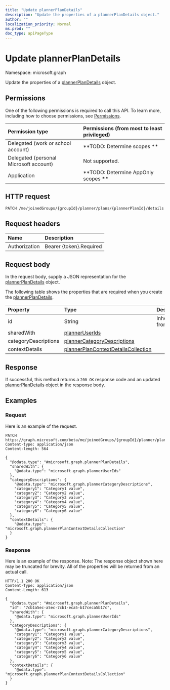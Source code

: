 ```yaml
---
title: "Update plannerPlanDetails"
description: "Update the properties of a plannerPlanDetails object."
author: ""
localization_priority: Normal
ms.prod: ""
doc_type: apiPageType
---
```


# Update plannerPlanDetails

Namespace: microsoft.graph

Update the properties of a [plannerPlanDetails](../resources/plannerplandetails.md) object.

## Permissions
One of the following permissions is required to call this API. To learn more, including how to choose permissions, see [Permissions](/concepts/permissions-reference.md).

|Permission type|Permissions (from most to least privileged)|
|:---|:---|
|Delegated (work or school account)|**TODO: Determine scopes **|
|Delegated (personal Microsoft account)|Not supported.|
|Application|**TODO: Determine AppOnly scopes **|

## HTTP request
<!-- {
  "blockType": "ignored"
}
-->
``` http
PATCH /me/joinedGroups/{groupId}/planner/plans/{plannerPlanId}/details
```

## Request headers
|Name|Description|
|:---|:---|
|Authorization|Bearer {token}.Required|

## Request body
In the request body, supply a JSON representation for the [plannerPlanDetails](../resources/plannerplandetails.md) object.

The following table shows the properties that are required when you create the [plannerPlanDetails](../resources/plannerplandetails.md).

|Property|Type|Description|
|:---|:---|:---|
|id|String| Inherited from [entity](../resources/entity.md)|
|sharedWith|[plannerUserIds](../resources/planneruserids.md)||
|categoryDescriptions|[plannerCategoryDescriptions](../resources/plannercategorydescriptions.md)||
|contextDetails|[plannerPlanContextDetailsCollection](../resources/plannerplancontextdetailscollection.md)||



## Response
If successful, this method returns a `200 OK` response code and an updated [plannerPlanDetails](../resources/plannerplandetails.md) object in the response body.

## Examples

### Request
Here is an example of the request.
<!-- {
  "blockType": "request",
  "name": "update_plannerplandetails"
}
-->
``` http
PATCH https://graph.microsoft.com/beta/me/joinedGroups/{groupId}/planner/plans/{plannerPlanId}/details
Content-type: application/json
Content-length: 564

{
  "@odata.type": "#microsoft.graph.plannerPlanDetails",
  "sharedWith": {
    "@odata.type": "microsoft.graph.plannerUserIds"
  },
  "categoryDescriptions": {
    "@odata.type": "microsoft.graph.plannerCategoryDescriptions",
    "category1": "Category1 value",
    "category2": "Category2 value",
    "category3": "Category3 value",
    "category4": "Category4 value",
    "category5": "Category5 value",
    "category6": "Category6 value"
  },
  "contextDetails": {
    "@odata.type": "microsoft.graph.plannerPlanContextDetailsCollection"
  }
}
```

### Response
Here is an example of the response. Note: The response object shown here may be truncated for brevity. All of the properties will be returned from an actual call.
<!-- {
  "blockType": "response",
  "truncated": true
}
-->
``` http
HTTP/1.1 200 OK
Content-Type: application/json
Content-Length: 613

{
  "@odata.type": "#microsoft.graph.plannerPlanDetails",
  "id": "7cb1a5ec-a5ec-7cb1-eca5-b17ceca5b17c",
  "sharedWith": {
    "@odata.type": "microsoft.graph.plannerUserIds"
  },
  "categoryDescriptions": {
    "@odata.type": "microsoft.graph.plannerCategoryDescriptions",
    "category1": "Category1 value",
    "category2": "Category2 value",
    "category3": "Category3 value",
    "category4": "Category4 value",
    "category5": "Category5 value",
    "category6": "Category6 value"
  },
  "contextDetails": {
    "@odata.type": "microsoft.graph.plannerPlanContextDetailsCollection"
  }
}
```

